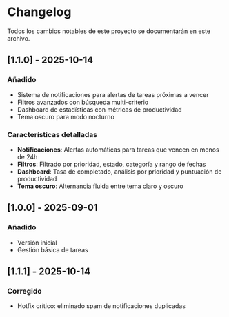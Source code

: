 # Changelog

Todos los cambios notables de este proyecto se documentarán en este archivo.

## [1.1.0] - 2025-10-14

### Añadido
- Sistema de notificaciones para alertas de tareas próximas a vencer
- Filtros avanzados con búsqueda multi-criterio
- Dashboard de estadísticas con métricas de productividad
- Tema oscuro para modo nocturno

### Características detalladas
- **Notificaciones**: Alertas automáticas para tareas que vencen en menos de 24h
- **Filtros**: Filtrado por prioridad, estado, categoría y rango de fechas
- **Dashboard**: Tasa de completado, análisis por prioridad y puntuación de productividad
- **Tema oscuro**: Alternancia fluida entre tema claro y oscuro

## [1.0.0] - 2025-09-01

### Añadido
- Versión inicial
- Gestión básica de tareas

## [1.1.1] - 2025-10-14

### Corregido
- Hotfix crítico: eliminado spam de notificaciones duplicadas
